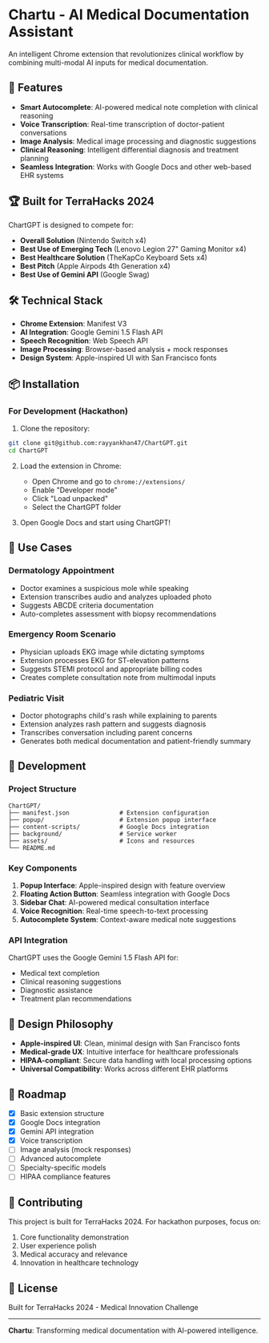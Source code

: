 # Chartu - AI Medical Documentation Assistant

An intelligent Chrome extension that revolutionizes clinical workflow by combining multi-modal AI inputs for medical documentation.

## 🚀 Features

- **Smart Autocomplete**: AI-powered medical note completion with clinical reasoning
- **Voice Transcription**: Real-time transcription of doctor-patient conversations
- **Image Analysis**: Medical image processing and diagnostic suggestions
- **Clinical Reasoning**: Intelligent differential diagnosis and treatment planning
- **Seamless Integration**: Works with Google Docs and other web-based EHR systems

## 🏆 Built for TerraHacks 2024

ChartGPT is designed to compete for:
- **Overall Solution** (Nintendo Switch x4)
- **Best Use of Emerging Tech** (Lenovo Legion 27" Gaming Monitor x4)
- **Best Healthcare Solution** (TheKapCo Keyboard Sets x4)
- **Best Pitch** (Apple Airpods 4th Generation x4)
- **Best Use of Gemini API** (Google Swag)

## 🛠️ Technical Stack

- **Chrome Extension**: Manifest V3
- **AI Integration**: Google Gemini 1.5 Flash API
- **Speech Recognition**: Web Speech API
- **Image Processing**: Browser-based analysis + mock responses
- **Design System**: Apple-inspired UI with San Francisco fonts

## 📦 Installation

### For Development (Hackathon)

1. Clone the repository:
```bash
git clone git@github.com:rayyankhan47/ChartGPT.git
cd ChartGPT
```

2. Load the extension in Chrome:
   - Open Chrome and go to `chrome://extensions/`
   - Enable "Developer mode"
   - Click "Load unpacked"
   - Select the ChartGPT folder

3. Open Google Docs and start using ChartGPT!

## 🎯 Use Cases

### Dermatology Appointment
- Doctor examines a suspicious mole while speaking
- Extension transcribes audio and analyzes uploaded photo
- Suggests ABCDE criteria documentation
- Auto-completes assessment with biopsy recommendations

### Emergency Room Scenario
- Physician uploads EKG image while dictating symptoms
- Extension processes EKG for ST-elevation patterns
- Suggests STEMI protocol and appropriate billing codes
- Creates complete consultation note from multimodal inputs

### Pediatric Visit
- Doctor photographs child's rash while explaining to parents
- Extension analyzes rash pattern and suggests diagnosis
- Transcribes conversation including parent concerns
- Generates both medical documentation and patient-friendly summary

## 🔧 Development

### Project Structure
```
ChartGPT/
├── manifest.json              # Extension configuration
├── popup/                     # Extension popup interface
├── content-scripts/           # Google Docs integration
├── background/                # Service worker
├── assets/                    # Icons and resources
└── README.md
```

### Key Components

1. **Popup Interface**: Apple-inspired design with feature overview
2. **Floating Action Button**: Seamless integration with Google Docs
3. **Sidebar Chat**: AI-powered medical consultation interface
4. **Voice Recognition**: Real-time speech-to-text processing
5. **Autocomplete System**: Context-aware medical note suggestions

### API Integration

ChartGPT uses the Google Gemini 1.5 Flash API for:
- Medical text completion
- Clinical reasoning suggestions
- Diagnostic assistance
- Treatment plan recommendations

## 🎨 Design Philosophy

- **Apple-inspired UI**: Clean, minimal design with San Francisco fonts
- **Medical-grade UX**: Intuitive interface for healthcare professionals
- **HIPAA-compliant**: Secure data handling with local processing options
- **Universal Compatibility**: Works across different EHR platforms

## 🚀 Roadmap

- [x] Basic extension structure
- [x] Google Docs integration
- [x] Gemini API integration
- [x] Voice transcription
- [ ] Image analysis (mock responses)
- [ ] Advanced autocomplete
- [ ] Specialty-specific models
- [ ] HIPAA compliance features

## 🤝 Contributing

This project is built for TerraHacks 2024. For hackathon purposes, focus on:
1. Core functionality demonstration
2. User experience polish
3. Medical accuracy and relevance
4. Innovation in healthcare technology

## 📄 License

Built for TerraHacks 2024 - Medical Innovation Challenge

---

**Chartu**: Transforming medical documentation with AI-powered intelligence. 